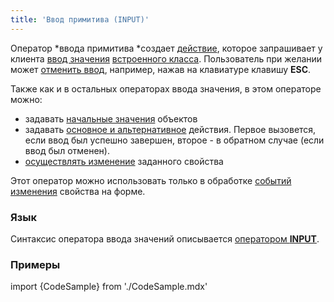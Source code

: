 ```yaml
---
title: 'Ввод примитива (INPUT)'
---
```


Оператор *ввода примитива *создает [действие](Actions.md), которое запрашивает у клиента [ввод значения](Value_input.md) [встроенного класса](Built-in_classes.md). Пользователь при желании может [отменить ввод](Value_input.md#result), например, нажав на клавиатуре клавишу **ESC**.

Также как и в остальных операторах ввода значения, в этом операторе можно:

-   задавать [начальные значения](Value_input.md) объектов
-   задавать [основное и альтернативное](Value_input.md#result) действия. Первое вызовется, если ввод был успешно завершен, второе - в обратном случае (если ввод был отменен).
-   [осуществлять изменение](Value_input.md) заданного свойства

Этот оператор можно использовать только в обработке [событий изменения](Form_events.md#property-broken) свойства на форме.

### Язык

Синтаксис оператора ввода значений описывается [оператором **INPUT**](INPUT_operator.md).

### Примеры

import {CodeSample} from './CodeSample.mdx'

<CodeSample url="https://ru-documentation.lsfusion.org/sample?file=ActionSample&block=input"/>
